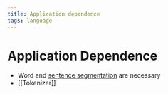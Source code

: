 ```yaml
---
title: Application dependence
tags: language
---
```


# Application Dependence
- Word and [sentence segmentation](Sentence%20Segmentation.md) are necessary
- [[Tokenizer]]




















































































